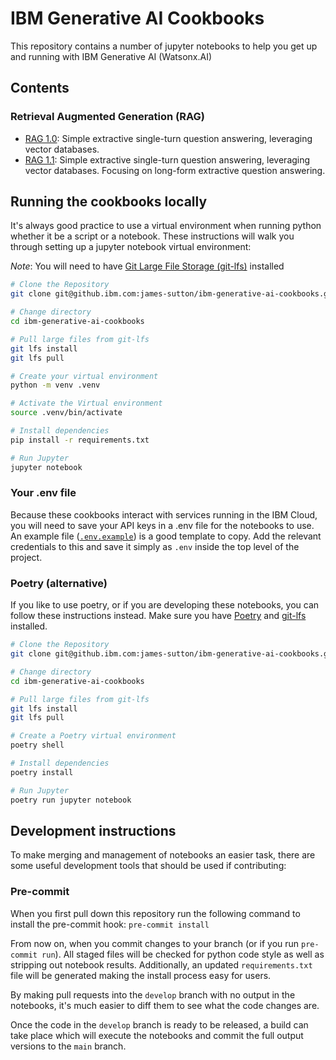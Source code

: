 # IBM Generative AI Cookbooks

This repository contains a number of jupyter notebooks to help you get up and running with IBM Generative AI (Watsonx.AI)

## Contents

### Retrieval Augmented Generation (RAG)
 - [RAG 1.0](notebooks/rag-1.0-vectordb.ipynb): Simple extractive single-turn question answering, leveraging vector databases.
 - [RAG 1.1](notebooks/rag-1.1-vectordb.ipynb): Simple extractive single-turn question answering, leveraging vector databases. Focusing on long-form extractive question answering.

## Running the cookbooks locally

It's always good practice to use a virtual environment when running python whether it be a script or a notebook. These instructions will walk you through setting up a jupyter notebook virtual environment:

_Note_: You will need to have [Git Large File Storage (git-lfs)](https://git-lfs.com/) installed

```bash
# Clone the Repository
git clone git@github.ibm.com:james-sutton/ibm-generative-ai-cookbooks.git

# Change directory
cd ibm-generative-ai-cookbooks

# Pull large files from git-lfs
git lfs install
git lfs pull

# Create your virtual environment
python -m venv .venv

# Activate the Virtual environment
source .venv/bin/activate

# Install dependencies
pip install -r requirements.txt

# Run Jupyter
jupyter notebook

```

### Your .env file

Because these cookbooks interact with services running in the IBM Cloud, you will need to save your API keys in a .env file for the notebooks to use. An example file ([`.env.example`](.env.example)) is a good template to copy. Add the relevant credentials to this and save it simply as `.env` inside the top level of the project.

### Poetry (alternative)

If you like to use poetry, or if you are developing these notebooks, you can follow these instructions instead. Make sure you have [Poetry](https://python-poetry.org/) and [git-lfs](https://git-lfs.com/) installed.


```bash
# Clone the Repository
git clone git@github.ibm.com:james-sutton/ibm-generative-ai-cookbooks.git

# Change directory
cd ibm-generative-ai-cookbooks

# Pull large files from git-lfs
git lfs install
git lfs pull

# Create a Poetry virtual environment
poetry shell

# Install dependencies
poetry install

# Run Jupyter
poetry run jupyter notebook

```

## Development instructions

To make merging and management of notebooks an easier task, there are some useful development tools that should be used if contributing:

### Pre-commit
When you first pull down this repository run the following command to install the pre-commit hook: `pre-commit install`

From now on, when you commit changes to your branch (or if you run `pre-commit run`). All staged files will be checked for python code style as well as stripping out notebook results. Additionally, an updated `requirements.txt` file will be generated making the install process easy for users.

By making pull requests into the `develop` branch with no output in the notebooks, it's much easier to diff them to see what the code changes are.

Once the code in the `develop` branch is ready to be released, a build can take place which will execute the notebooks and commit the full output versions to the `main` branch. 

